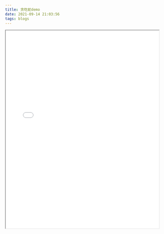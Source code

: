```yaml
---
title: 贪吃蛇demo
date: 2021-09-14 21:03:56
tags: blogs
---
```




<body>
	<iframe	src="\HTML\demo2\demo2.html"
			width = 100% height = 650px
            frameborder = "1" name = "testpage"
            scrolling = "auto">
	</iframe>
</body>